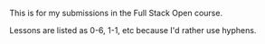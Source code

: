 This is for my submissions in the Full Stack Open course.

Lessons are listed as 0-6, 1-1, etc because I'd rather use hyphens.